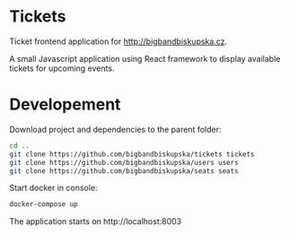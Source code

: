 # Tickets

Ticket frontend application for http://bigbandbiskupska.cz.

A small Javascript application using React framework to display available tickets for upcoming events.

# Developement

Download project and dependencies to the parent folder:

```bash
cd ..
git clone https://github.com/bigbandbiskupska/tickets tickets
git clone https://github.com/bigbandbiskupska/users users
git clone https://github.com/bigbandbiskupska/seats seats
```

Start docker in console:

```bash
docker-compose up
```

The application starts on http://localhost:8003